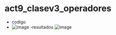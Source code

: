 # act9_clasev3_operadores
- codigo
- ![image](https://github.com/user-attachments/assets/4284c5f4-6810-4f8d-95a6-d3eca7798b05)
-resultados
![image](https://github.com/user-attachments/assets/065fb39c-875e-43e3-adbf-4e9455e98d04)
